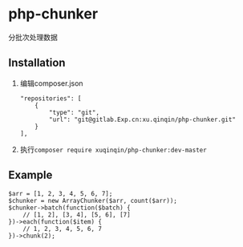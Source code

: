 # php-chunker

分批次处理数据

## Installation
1. 编辑composer.json
    ```$xslt
    "repositories": [
        {
            "type": "git",
            "url": "git@gitlab.Exp.cn:xu.qinqin/php-chunker.git"
        }
    ],
    ```
2. 执行`composer require xuqinqin/php-chunker:dev-master`

## Example
```$xslt
$arr = [1, 2, 3, 4, 5, 6, 7];
$chunker = new ArrayChunker($arr, count($arr));
$chunker->batch(function($batch) {
    // [1, 2], [3, 4], [5, 6], [7]
})->each(function($item) {
    // 1, 2, 3, 4, 5, 6, 7
})->chunk(2);
```